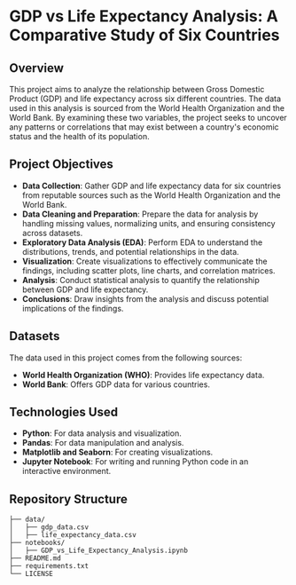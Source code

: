 # GDP vs Life Expectancy Analysis: A Comparative Study of Six Countries

## Overview

This project aims to analyze the relationship between Gross Domestic Product (GDP) and life expectancy across six different countries. The data used in this analysis is sourced from the World Health Organization and the World Bank. By examining these two variables, the project seeks to uncover any patterns or correlations that may exist between a country's economic status and the health of its population.

## Project Objectives

- **Data Collection**: Gather GDP and life expectancy data for six countries from reputable sources such as the World Health Organization and the World Bank.
- **Data Cleaning and Preparation**: Prepare the data for analysis by handling missing values, normalizing units, and ensuring consistency across datasets.
- **Exploratory Data Analysis (EDA)**: Perform EDA to understand the distributions, trends, and potential relationships in the data.
- **Visualization**: Create visualizations to effectively communicate the findings, including scatter plots, line charts, and correlation matrices.
- **Analysis**: Conduct statistical analysis to quantify the relationship between GDP and life expectancy.
- **Conclusions**: Draw insights from the analysis and discuss potential implications of the findings.

## Datasets

The data used in this project comes from the following sources:

- **World Health Organization (WHO)**: Provides life expectancy data.
- **World Bank**: Offers GDP data for various countries.

## Technologies Used

- **Python**: For data analysis and visualization.
- **Pandas**: For data manipulation and analysis.
- **Matplotlib and Seaborn**: For creating visualizations.
- **Jupyter Notebook**: For writing and running Python code in an interactive environment.

## Repository Structure

```plaintext
├── data/
│   ├── gdp_data.csv
│   ├── life_expectancy_data.csv
├── notebooks/
│   ├── GDP_vs_Life_Expectancy_Analysis.ipynb
├── README.md
├── requirements.txt
└── LICENSE
